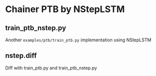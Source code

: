 # Chainer PTB by NStepLSTM

## train_ptb_nstep.py

Another `examples/ptb/train_ptb.py` implementation using NStepLSTM

## nstep.diff

Diff with train_ptb.py and train_ptb_nstep.py

